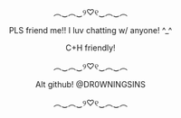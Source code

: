 <p align= center> ︵‿︵‿୨♡୧‿︵‿︵
<p align= center> PLS friend me!! I luv chatting w/ anyone! ^_^ 
<p align= center> C+H friendly!
<p align= center> ︵‿︵‿୨♡୧‿︵‿︵
<p align= center> Alt github! @DR0WNINGSINS
<p align= center> ︵‿︵‿୨♡୧‿︵‿︵

